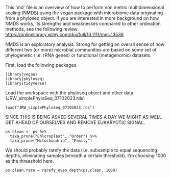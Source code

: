 This 'md' file is an overview of how to perform non metric multidimensional scaling (NMDS) using the vegan package with microbiome data originating from a phyloseq object.
If you are interested in more background on how NMDS works, its strengths and weaknesses compared to other ordination methods,
see the following review: https://onlinelibrary.wiley.com/doi/full/10.1111/mec.13536

NMDS is an exploratory analysis. Strong for getting an overall sense of how different two (or more) microbial communities are based on some set of phylogenetic (i.e. rRNA genes) or
functional (metagenomic) datasets. 

First, load the following packages. 
```
library(vegan)
library(phyloseq)
library(tidyverse)
```
Load the workspace with the phyloseq object and other data (JRW_simplePhyloSeq_07102023.rds)
```
load("JRW_simplePhyloSeq_07102023.rds")
```
SINCE THIS IS BEING ASKED SEVERAL TIMES A DAY WE MIGHT AS WELL GET AHEAD OF OURSELVES AND REMOVE EUKARYOTIC SIGNAL.

```
ps.clean <- ps %>%
  taxa_prune("Chloroplast", "Order") %>%
  taxa_prune("Mitochondria", "Family")
```
We should probably rarefy the data (i.e. subsample to equal sequencing depths, eliminating samples beneath a certain threshold).
I'm choosing 1000 as the threashold here.

```
ps.clean.rare = rarefy_even_depth(ps.clean, 1000)
```
